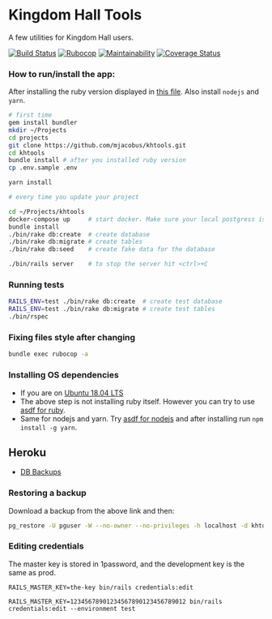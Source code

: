 # Kingdom Hall Tools

A few utilities for Kingdom Hall users.

[![Build Status](https://github.com/mjacobus/khtools/actions/workflows/rails-unit-tests.yml/badge.svg)](https://github.com/mjacobus/khtools/actions/workflows/rails-unit-tests.yml?query=branch%3Amaster)
[![Rubocop](https://github.com/mjacobus/khtools/actions/workflows/rubocop.yml/badge.svg)](https://github.com/mjacobus/khtools/actions/workflows/rubocop.yml?query=branch%3Amaster)
[![Maintainability](https://api.codeclimate.com/v1/badges/65fad0b0ff0bed478231/maintainability)](https://codeclimate.com/github/mjacobus/khtools/maintainability)
[![Coverage Status](https://coveralls.io/repos/github/mjacobus/khtools/badge.svg?branch=master)](https://coveralls.io/github/mjacobus/khtools?branch=master)

### How to run/install the app:

After installing the ruby version displayed in [this file](https://github.com/mjacobus/khtools/blob/master/.ruby-version).
Also install `nodejs` and `yarn`.

```bash
# first time
gem install bundler
mkdir ~/Projects
cd projects
git clone https://github.com/mjacobus/khtools.git
cd khtools
bundle install # after you installed ruby version
cp .env.sample .env

yarn install

# every time you update your project

cd ~/Projects/khtools
docker-compose up     # start docker. Make sure your local postgress is not running
bundle install
./bin/rake db:create  # create database
./bin/rake db:migrate # create tables
./bin/rake db:seed    # create fake data for the database

./bin/rails server    # to stop the server hit <ctrl>+C
```

### Running tests

```bash
RAILS_ENV=test ./bin/rake db:create  # create test database
RAILS_ENV=test ./bin/rake db:migrate # create test tables
./bin/rspec
```

### Fixing files style after changing

```bash
bundle exec rubocop -a
```

### Installing OS dependencies

- If you are on [Ubuntu 18.04 LTS](https://github.com/mjacobus/installers/tree/master/ubuntu/18.04)
- The above step is not installing ruby itself. However you can try to use [asdf for ruby](https://github.com/asdf-vm/asdf-ruby).
- Same for nodejs and yarn. Try [asdf for nodejs](https://github.com/asdf-vm/asdf-nodejs) and after installing run `npm install -g yarn`.

## Heroku

- [DB Backups](https://data.heroku.com/datastores/1c62666c-2afb-4ea9-a842-2daf5a56eda2#durability)

### Restoring a backup

Download a backup from the above link and then:

```bash
pg_restore -U pguser -W --no-owner --no-privileges -h localhost -d khtools_development -1 tmp/bkp/jw-khtools-backup-21-01-14
```

### Editing credentials


The master key is stored in 1password, and the development key is the same as prod.

```
RAILS_MASTER_KEY=the-key bin/rails credentials:edit

RAILS_MASTER_KEY=12345678901234567890123456789012 bin/rails credentials:edit --environment test
```
